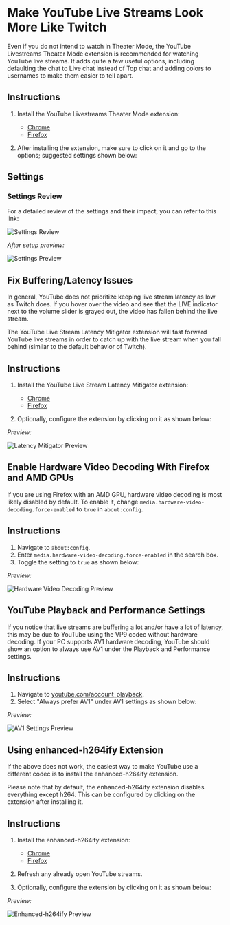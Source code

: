 # Make YouTube Live Streams Look More Like Twitch

Even if you do not intend to watch in Theater Mode, the YouTube Livestreams Theater Mode extension is recommended for watching YouTube live streams. It adds quite a few useful options, including defaulting the chat to Live chat instead of Top chat and adding colors to usernames to make them easier to tell apart.

## Instructions

1. Install the YouTube Livestreams Theater Mode extension:
    - [Chrome](https://chrome.google.com/webstore/detail/youtube-livestreams-thea/gjbkpfabdnmkjkpbnploehbeabpbhokb)
    - [Firefox](https://addons.mozilla.org/en-US/firefox/addon/youtube-livestreams-theater/)

2. After installing the extension, make sure to click on it and go to the options; suggested settings shown below:

## Settings

### Settings Review

For a detailed review of the settings and their impact, you can refer to this link:

![Settings Review](https://sy.imgix.net/youtubetheater.png?w=.5&h=.5)

*After setup preview:*

![Settings Preview](https://sy.imgix.net/youtubetheaterpreview.png?w=.2&h=.2)

## Fix Buffering/Latency Issues

In general, YouTube does not prioritize keeping live stream latency as low as Twitch does. If you hover over the video and see that the LIVE indicator next to the volume slider is grayed out, the video has fallen behind the live stream.

The YouTube Live Stream Latency Mitigator extension will fast forward YouTube live streams in order to catch up with the live stream when you fall behind (similar to the default behavior of Twitch).

## Instructions

1. Install the YouTube Live Stream Latency Mitigator extension:
    - [Chrome](https://chrome.google.com/webstore/detail/youtube-live-stream-late/ggfjgkblfjfpbbkcbjlpdcmkdcjmceec)
    - [Firefox](https://addons.mozilla.org/en-US/firefox/addon/youtube-live-stream-late/)

2. Optionally, configure the extension by clicking on it as shown below:

*Preview:*

![Latency Mitigator Preview](https://sy.imgix.net/image.png)

## Enable Hardware Video Decoding With Firefox and AMD GPUs

If you are using Firefox with an AMD GPU, hardware video decoding is most likely disabled by default. To enable it, change `media.hardware-video-decoding.force-enabled` to `true` in `about:config`.

## Instructions

1. Navigate to `about:config`.
2. Enter `media.hardware-video-decoding.force-enabled` in the search box.
3. Toggle the setting to `true` as shown below:

*Preview:*

![Hardware Video Decoding Preview](https://sy.imgix.net/firefoxforcehardware.png?w=.75&h=.75)

## YouTube Playback and Performance Settings

If you notice that live streams are buffering a lot and/or have a lot of latency, this may be due to YouTube using the VP9 codec without hardware decoding. If your PC supports AV1 hardware decoding, YouTube should show an option to always use AV1 under the Playback and Performance settings.

## Instructions

1. Navigate to [youtube.com/account_playback](https://youtube.com/account_playback).
2. Select "Always prefer AV1" under AV1 settings as shown below:

*Preview:*

![AV1 Settings Preview](https://sy.imgix.net/youtubeav1.png?w=.5&h=.5)

## Using enhanced-h264ify Extension

If the above does not work, the easiest way to make YouTube use a different codec is to install the enhanced-h264ify extension.

Please note that by default, the enhanced-h264ify extension disables everything except h264. This can be configured by clicking on the extension after installing it.

## Instructions

1. Install the enhanced-h264ify extension:
    - [Chrome](https://chrome.google.com/webstore/detail/enhanced-h264ify/ljfoemjcjgnkjmoheaaijpjkpoaonfpm)
    - [Firefox](https://addons.mozilla.org/en-US/firefox/addon/enhanced-h264ify/)

2. Refresh any already open YouTube streams.

3. Optionally, configure the extension by clicking on it as shown below:

*Preview:*

![Enhanced-h264ify Preview](https://sy.imgix.net/eh264ify.png?w=.75&h=.75)